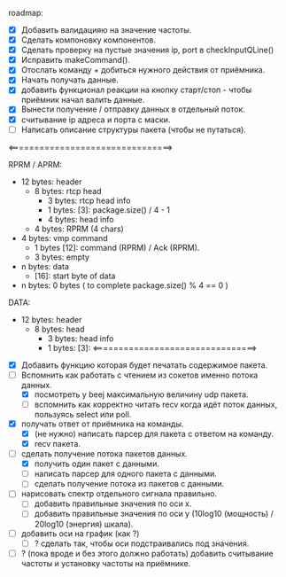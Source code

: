 roadmap:
- [x] Добавить валидацияю на значение частоты.
- [x] Сделать компоновку компонентов.
- [x] Сделать проверку на пустые значения ip, port в checkInputQLine()
- [x] Исправить makeCommand().
- [x] Отослать команду + добиться нужного действия от приёмника.
- [x] Начать получать данные.
- [x] добавить функционал реакции на кнопку старт/стоп - чтобы приёмник начал валить данные.
- [x] Вынести получение / отправку данных в отдельный поток.
- [x] считывание ip адреса и порта с маски.
- [ ] Написать описание структуры пакета (чтобы не путаться).

<================================>

RPRM / APRM:

- 12 bytes: header
	- 8 bytes: rtcp head
		- 3 bytes: rtcp head info
		- 1 bytes: [3]: package.size() / 4 - 1 
		- 4 bytes: head info
	- 4 bytes: RPRM (4 chars)
- 4 bytes: vmp command
	- 1 bytes [12]: command (RPRM) / Ack (RPRM).
	- 3 bytes: empty
- n bytes: data
	- [16]:  start byte of data
- n bytes: 0 bytes ( to complete package.size() % 4 == 0 )

DATA:

- 12 bytes: header
	- 8 bytes: head
		- 3 bytes: head info
		- 1 bytes: [3]:
<================================>

- [x] Добавить функцию которая будет печатать содержимое пакета.
- [ ] Вспомнить как работать с чтением из сокетов именно потока данных. 
	- [x] посмотреть у beej максимальную величину udp пакета.
	- [ ] вспомнить как корректно читать recv когда идёт поток данных, пользуясь select или poll.
- [x] получать ответ от приёмника на команды.
	- [x] (не нужно) написать парсер для пакета с ответом на команду.
	- [x] recv пакета.
- [ ] сделать получение потока пакетов данных. 
	- [x] получить один пакет с данными.
	- [ ] написать парсер для одного пакета с данными.
	- [ ] сделать получение потока из пакетов с данными.
- [ ] нарисовать спектр отдельного сигнала правильно.
	- [ ] добавить правильные значения по оси x.
	- [ ] добавить правильные значения по оси y (10log10 (мощность) / 20log10 (энергия) шкала).
- [ ] добавить оси на график (как ?) 
	- [ ] ? сделать так, чтобы оси подстраивались под значения.
- [ ] ? (пока вроде и без этого должно работать) добавить считывание частоты и установку частоты на приёмнике.
